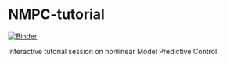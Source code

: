 # NMPC-tutorial
[![Binder](https://mybinder.org/badge_logo.svg)](https://mybinder.org/v2/gh/git@github.com:Mathijssch/NMPC-tutorial.git/HEAD?filepath=test.py)

Interactive tutorial session on nonlinear Model Predictive Control. 



